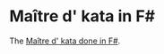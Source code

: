 # Maître d' kata in F#

The [Maître d' kata done in F#](https://blog.ploeh.dk/2020/04/27/an-f-implementation-of-the-maitre-d-kata).
